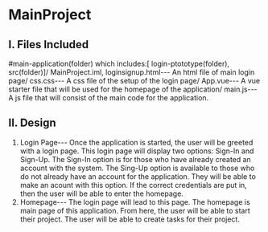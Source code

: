 # MainProject
I. Files Included
------------------
#main-application(folder) which includes:[
login-ptototype(folder), src(folder)]/
MainProject.iml,
loginsignup.html---            An html file of main login page/
css.css---                     A css file of the setup of the login page/
App.vue---                     A vue starter file that will be used for the homepage of the application/
main.js---                     A js file that will consist of the main code for the application.

II. Design
-----------
1. Login Page--- Once the application is started, the user will be greeted with a login page. This login page will display two options: Sign-In and Sign-Up. The Sign-In option is for those who have already created an account with the system. The Sing-Up option is available to those who do not already have an account for the application. They will be able to make an acount with this option. If the correct credentials are put in, then the user will be able to enter the homepage.
2. Homepage--- The login page will lead to this page. The homepage is main page of this application. From here, the user will be able to start their project. The user will be able to create tasks for their project.
